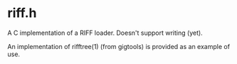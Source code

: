 # riff.h

A C implementation of a RIFF loader. Doesn't support writing (yet).

An implementation of rifftree(1) (from gigtools) is provided as an example of use.
